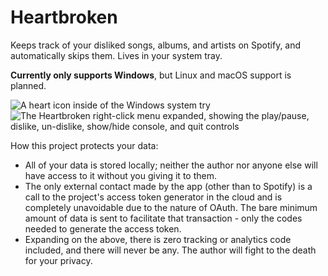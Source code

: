 # Heartbroken
 Keeps track of your disliked songs, albums, and artists on Spotify, and automatically skips them. Lives in your system tray.

**Currently only supports Windows**, but Linux and macOS support is planned.

![A heart icon inside of the Windows system try](https://user-images.githubusercontent.com/6316047/201472350-93581de4-41b1-4283-8b44-c4ca267b7d9b.png)
![The Heartbroken right-click menu expanded, showing the play/pause, dislike, un-dislike, show/hide console, and quit controls](https://user-images.githubusercontent.com/6316047/201472385-d8440ffb-95bf-4751-9a09-d6a7e71e2da7.png)


How this project protects your data:  
- All of your data is stored locally; neither the author nor anyone else will have access to it without you giving it to them. 
- The only external contact made by the app (other than to Spotify) is a call to the project's access token generator in the cloud and is completely unavoidable due to the nature of OAuth. The bare minimum amount of data is sent to facilitate that transaction - only the codes needed to generate the access token.
- Expanding on the above, there is zero tracking or analytics code included, and there will never be any. The author will fight to the death for your privacy.
